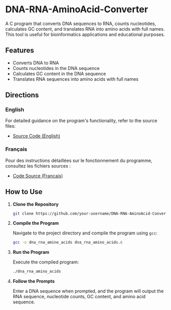 # DNA-RNA-AminoAcid-Converter

A C program that converts DNA sequences to RNA, counts nucleotides, calculates GC content, and translates RNA into amino acids with full names. This tool is useful for bioinformatics applications and educational purposes.

## Features

- Converts DNA to RNA
- Counts nucleotides in the DNA sequence
- Calculates GC content in the DNA sequence
- Translates RNA sequences into amino acids with full names

## Directions

### English

For detailed guidance on the program's functionality, refer to the source files:

- [Source Code (English)](dna_rna_amino_acids.c)

### Français

Pour des instructions détaillées sur le fonctionnement du programme, consultez les fichiers sources :

- [Code Source (Français)](adn_arn_acide_amines.c)

## How to Use

1. **Clone the Repository**

    ```sh
    git clone https://github.com/your-username/DNA-RNA-AminoAcid-Converter.git
    ```

2. **Compile the Program**

    Navigate to the project directory and compile the program using `gcc`:

    ```sh
    gcc -o dna_rna_amino_acids dna_rna_amino_acids.c
    ```

3. **Run the Program**

    Execute the compiled program:

    ```sh
    ./dna_rna_amino_acids
    ```

4. **Follow the Prompts**

    Enter a DNA sequence when prompted, and the program will output the RNA sequence, nucleotide counts, GC content, and amino acid sequence.

